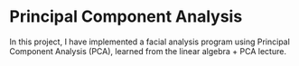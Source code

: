 # Principal Component Analysis

In this project, I have implemented a facial analysis program using Principal Component Analysis (PCA), learned from the linear algebra + PCA lecture.
